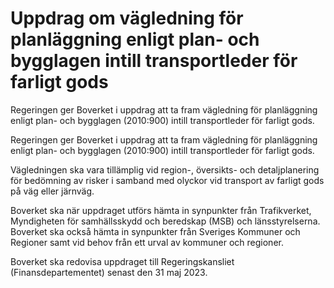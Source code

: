 # Uppdrag om vägledning för planläggning enligt plan- och bygglagen intill transportleder för farligt gods

Regeringen ger Boverket i uppdrag att ta fram vägledning för planläggning enligt plan- och bygglagen (2010:900) intill transportleder för farligt gods.

Regeringen ger Boverket i uppdrag att ta fram vägledning för planläggning enligt plan- och bygglagen (2010:900) intill transportleder för farligt gods.

Vägledningen ska vara tillämplig vid region-, översikts- och detaljplanering för bedömning av risker i samband med olyckor vid transport av farligt gods på väg eller järnväg.

Boverket ska när uppdraget utförs hämta in synpunkter från Trafikverket, Myndigheten för samhällsskydd och beredskap (MSB) och länsstyrelserna. Boverket ska också hämta in synpunkter från Sveriges Kommuner och Regioner samt vid behov från ett urval av kommuner och regioner.

Boverket ska redovisa uppdraget till Regeringskansliet (Finansdepartementet) senast den 31 maj 2023.
